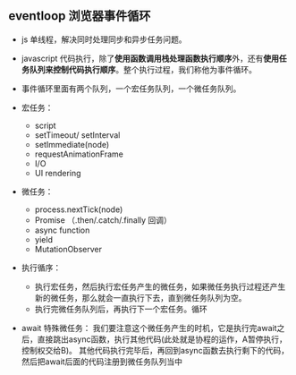## eventloop 浏览器事件循环
- js 单线程，解决同时处理同步和异步任务问题。
- javascript 代码执行，除了**使用函数调用栈处理函数执行顺序**外，还有**使用任务队列来控制代码执行顺序**。整个执行过程，我们称他为事件循环。
- 事件循环里面有两个队列，一个宏任务队列，一个微任务队列。
- 宏任务：
  - script
  - setTimeout/ setInterval
  - setImmediate(node)
  - requestAnimationFrame
  - I/O
  - UI rendering
- 微任务：
  - process.nextTick(node)
  - Promise （.then/.catch/.finally 回调）
  - async function
  - yield
  - MutationObserver
- 执行循序：
  - 执行宏任务，然后执行宏任务产生的微任务，如果微任务执行过程还产生新的微任务，那么就会一直执行下去，直到微任务队列为空。
  - 执行完微任务队列后，再执行下一个宏任务。循环

- await 特殊微任务：
  我们要注意这个微任务产生的时机，它是执行完await之后，直接跳出async函数，执行其他代码(此处就是协程的运作，A暂停执行，控制权交给B)。
  其他代码执行完毕后，再回到async函数去执行剩下的代码，然后把await后面的代码注册到微任务队列当中
